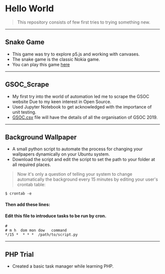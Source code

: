 # Hello World

> This repository consists of few first tries to trying something new.

--------------------------------------------------------
## Snake Game

* This game was try to explore p5.js and working with canvases.
* The snake game is the classic Nokia game.
* You can play this game [here](http://hetzzsnake.surge.sh/)

-------------------------------------------------------
## GSOC_Scrape

* My first try into the world of automation led me to scrape the GSOC website Due to my keen interest in Open Source.
* Used Jupyter Notebook to get acknowledged with the importance of unit testing.
* [GSOC.csv](https://github.com/hetzz/hello-world/blob/master/GSOC_Scrape/GSOC.csv) file will have the details of all the organisation of GSOC 2019.

-----------------------------------------------------------
## Background Wallpaper

* A small python script to automate the process for changing your wallpapers dynamically on your Ubuntu system.
* Download the script and edit the script to set the path to your folder at all required places.

> Now it's only a question of telling your system to change automatically the background every 15 minutes by editing your user's crontab table:

```
$ crontab -e
```

#### Then add these lines:

#### Edit this file to introduce tasks to be run by cron.
```
#
# m h  dom mon dow   command
*/15 *  * * *  /path/to/script.py
```

--------------------------------------------------------------
## PHP Trial

- Created a basic task manager while learning PHP.